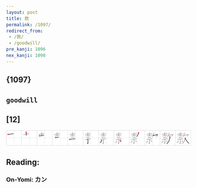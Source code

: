 ```yaml
---
layout: post
title: 款
permalink: /1097/
redirect_from:
 - /款/
 - /goodwill/
pre_kanji: 1096
nex_kanji: 1098
---
```


## {1097}

## `goodwill`

## [12]

<div class="stroke"><img src="../images/E6ACBE.png" /></div>

## Reading:

### On-Yomi: カン
